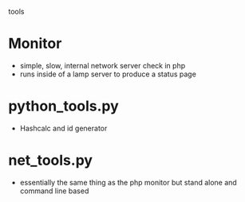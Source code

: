 tools

# Monitor
- simple, slow, internal network server check in php
- runs inside of a lamp server to produce a status page

# python_tools.py
- Hashcalc and id generator

# net_tools.py
- essentially the same thing as the php monitor but stand alone and command line based


